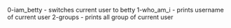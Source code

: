 0-iam_betty	-	switches current user to betty
1-who_am_i	-	prints username of current user
2-groups	-	prints all group of current user
